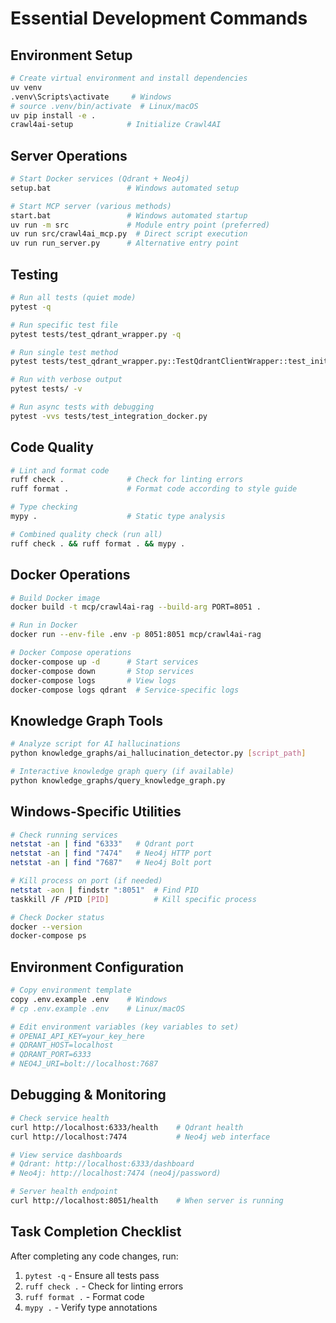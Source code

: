 # Essential Development Commands

## Environment Setup
```bash
# Create virtual environment and install dependencies
uv venv
.venv\Scripts\activate     # Windows
# source .venv/bin/activate  # Linux/macOS
uv pip install -e .
crawl4ai-setup            # Initialize Crawl4AI
```

## Server Operations
```bash
# Start Docker services (Qdrant + Neo4j)
setup.bat                 # Windows automated setup

# Start MCP server (various methods)
start.bat                 # Windows automated startup
uv run -m src             # Module entry point (preferred)
uv run src/crawl4ai_mcp.py  # Direct script execution
uv run run_server.py      # Alternative entry point
```

## Testing
```bash
# Run all tests (quiet mode)
pytest -q

# Run specific test file
pytest tests/test_qdrant_wrapper.py -q

# Run single test method
pytest tests/test_qdrant_wrapper.py::TestQdrantClientWrapper::test_init_default_config -q

# Run with verbose output
pytest tests/ -v

# Run async tests with debugging
pytest -vvs tests/test_integration_docker.py
```

## Code Quality
```bash
# Lint and format code
ruff check .              # Check for linting errors
ruff format .             # Format code according to style guide

# Type checking
mypy .                    # Static type analysis

# Combined quality check (run all)
ruff check . && ruff format . && mypy .
```

## Docker Operations
```bash
# Build Docker image
docker build -t mcp/crawl4ai-rag --build-arg PORT=8051 .

# Run in Docker
docker run --env-file .env -p 8051:8051 mcp/crawl4ai-rag

# Docker Compose operations
docker-compose up -d      # Start services
docker-compose down       # Stop services
docker-compose logs       # View logs
docker-compose logs qdrant  # Service-specific logs
```

## Knowledge Graph Tools
```bash
# Analyze script for AI hallucinations
python knowledge_graphs/ai_hallucination_detector.py [script_path]

# Interactive knowledge graph query (if available)
python knowledge_graphs/query_knowledge_graph.py
```

## Windows-Specific Utilities
```bash
# Check running services
netstat -an | find "6333"   # Qdrant port
netstat -an | find "7474"   # Neo4j HTTP port
netstat -an | find "7687"   # Neo4j Bolt port

# Kill process on port (if needed)
netstat -aon | findstr ":8051"  # Find PID
taskkill /F /PID [PID]          # Kill specific process

# Check Docker status
docker --version
docker-compose ps
```

## Environment Configuration
```bash
# Copy environment template
copy .env.example .env    # Windows
# cp .env.example .env    # Linux/macOS

# Edit environment variables (key variables to set)
# OPENAI_API_KEY=your_key_here
# QDRANT_HOST=localhost
# QDRANT_PORT=6333
# NEO4J_URI=bolt://localhost:7687
```

## Debugging & Monitoring
```bash
# Check service health
curl http://localhost:6333/health    # Qdrant health
curl http://localhost:7474           # Neo4j web interface

# View service dashboards
# Qdrant: http://localhost:6333/dashboard
# Neo4j: http://localhost:7474 (neo4j/password)

# Server health endpoint
curl http://localhost:8051/health    # When server is running
```

## Task Completion Checklist
After completing any code changes, run:
1. `pytest -q` - Ensure all tests pass
2. `ruff check .` - Check for linting errors
3. `ruff format .` - Format code
4. `mypy .` - Verify type annotations